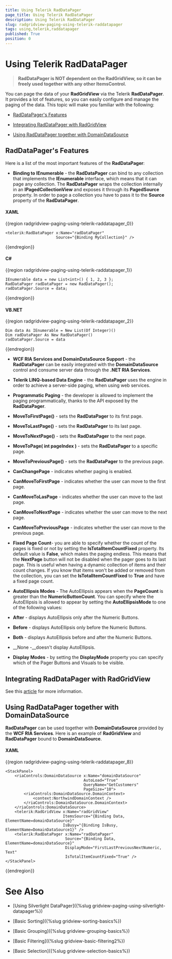 ```yaml
---
title: Using Telerik RadDataPager
page_title: Using Telerik RadDataPager
description: Using Telerik RadDataPager
slug: radgridview-paging-using-telerik-raddatapager
tags: using,telerik,raddatapager
published: True
position: 0
---
```


# Using Telerik RadDataPager

>__RadDataPager is NOT dependent on the RadGridView, so it can be freely used together with any other ItemsControl.__

You can page the data of your __RadGridView__ via the Telerik __RadDataPager__. It provides a lot of features, so you can easily configure and manage the paging of the data. This topic will make you familiar with the following:

* [RadDataPager's Features](#RadDataPager's_Features)

* [Integrating RadDataPager with RadGridView](#Integrating_RadDataPager_with_RadGridView)

* [Using RadDataPager together with DomainDataSource](#Using_RadDataPager_together_with_DomainDataSource)

## RadDataPager's Features

Here is a list of the most important features of the __RadDataPager__:

* __Binding to IEnumerable__ - the __RadDataPager__ can bind to any collection that implements the __IEnumerable__ interface, which means that it can page any collection. The __RadDataPager__ wraps the collection internally in an __IPagedCollectionView__ and exposes it through its __PagedSource__ property. In order to page a collection you have to pass it to the __Source__ property of the __RadDataPager__.

#### __XAML__

{{region radgridview-paging-using-telerik-raddatapager_0}}

	<telerik:RadDataPager x:Name="radDataPager"
	                      Source="{Binding MyCollection}" />
{{endregion}}

#### __C#__

{{region radgridview-paging-using-telerik-raddatapager_1}}

	IEnumerable data = new List<int>() { 1, 2, 3 };
	RadDataPager radDataPager = new RadDataPager();
	radDataPager.Source = data;
{{endregion}}

#### __VB.NET__

{{region radgridview-paging-using-telerik-raddatapager_2}}

	Dim data As IEnumerable = New List(Of Integer)()
	Dim radDataPager As New RadDataPager()
	radDataPager.Source = data
{{endregion}}

* __WCF RIA Services and DomainDataSource Support__ - the __RadDataPager__ can be easily integrated with the __DomainDataSource__ control and consume server data through the __.NET RIA Services__.

* __Telerik LINQ-based Data Engine__ - the __RadDataPager__ uses the engine in order to achieve a server-side paging, when using web services.

* __Programmatic Paging__ - the developer is allowed to implement the paging programmatically, thanks to the API exposed by the __RadDataPager__.

* __MoveToFirstPage()__ - sets the __RadDataPager__ to its first page.

* __MoveToLastPage()__ - sets the __RadDataPager__ to its last page.

* __MoveToNextPage()__ - sets the __RadDataPager__ to the next page.

* __MoveToPage( int pageIndex )__ - sets the __RadDataPager__ to a specific page.

* __MoveToPreviousPage()__ - sets the __RadDataPager__ to the previous page.

* __CanChangePage__ - indicates whether paging is enabled.

* __CanMoveToFirstPage__ - indicates whether the user can move to the first page.

* __CanMoveToLasPage__ - indicates whether the user can move to the last page.

* __CanMoveToNextPage__ - indicates whether the user can move to the next page.

* __CanMoveToPreviousPage__ - indicates whether the user can move to the previous page.

* __Fixed Page Count__- you are able to specify whether the count of the pages is fixed or not by setting the __IsTotalItemCountFixed__ property. Its default value is __False__, which makes the paging endless. This means that the __NextPage__ button will not be disabled when the pager goes to its last page. This is useful when having a dynamic collection of items and their count changes. If you know that items won't be added or removed from the collection, you can set the __IsTotalItemCountFixed__ to __True__ and have a fixed page count.

* __AutoEllipsis Modes__ - The AutoEllipsis appears when the __PageCount__ is greater than the __NumericButtonCount__. You can specify where the AutoEllipsis is allowed to appear by setting the __AutoEllipsisMode__ to one of the following values:

* __After__ - displays AutoEllipsis only after the Numeric Buttons.

* __Before__ - displays AutoEllipsis only before the Numeric Buttons.

* __Both__ - displays AutoEllipsis before and after the Numeric Buttons.

* __None -__doesn't display AutoEllipsis.

* __Display Modes__ - by setting the __DisplayMode__ property you can specify which of the Pager Buttons and Visuals to be visible.

## Integrating RadDataPager with RadGridView

See this [article](FDBBFA08-24CE-4FE6-AFEE-DAFEC25A9C0D#Paging_RadGridView) for more information.

## Using RadDataPager together with DomainDataSource

__RadDataPager__ can be used together with __DomainDataSource__ provided by the __WCF RIA Services__. Here is an example of __RadGridView__ and __RadDataPager__ bound to __DomainDataSource__.

#### __XAML__

{{region radgridview-paging-using-telerik-raddatapager_8}}

	<StackPanel>
	    <riaControls:DomainDataSource x:Name="domainDataSource"
	                                  AutoLoad="True"
	                                  QueryName="GetCustomers"
	                                  PageSize="10">
	        <riaControls:DomainDataSource.DomainContext>
	            <context:NorthwindDomainContext />
	        </riaControls:DomainDataSource.DomainContext>
	    </riaControls:DomainDataSource>
	    <telerik:RadGridView x:Name="radGridView"
	                         ItemsSource="{Binding Data, ElementName=domainDataSource}"
	                         IsBusy="{Binding IsBusy, ElementName=DomainDataSource1}" />
	    <telerik:RadDataPager x:Name="radDataPager"
	                          Source="{Binding Data, ElementName=domainDataSource}"
	                          DisplayMode="FirstLastPreviousNextNumeric, Text"
	                          IsTotalItemCountFixed="True" />
	</StackPanel>
{{endregion}}

# See Also

 * [Using Silverlight DataPager]({%slug gridview-paging-using-silverlight-datapager%})

 * [Basic Sorting]({%slug gridview-sorting-basics%})

 * [Basic Grouping]({%slug gridview-grouping-basics%})

 * [Basic Filtering]({%slug gridview-basic-filtering2%})

 * [Basic Selection]({%slug gridview-selection-basics%})
